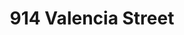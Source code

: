 ---
title: 914 Valencia Street
host: Freewheel Bike Shop
install_date: March 2011

layout: location
image: "freewheel.jpg"

latitude: 37.75815
longitude: -122.42149

features:

---